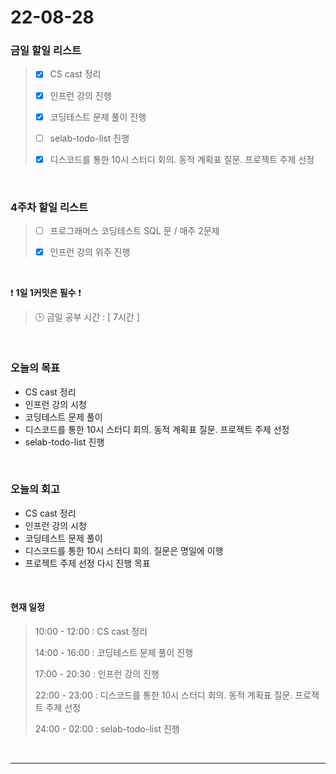 # 22-08-28
 ### 금일 할일 리스트 
> - [x]  CS cast 정리
>
> - [x]  인프런 강의 진행
>
> - [x]  코딩테스트 문제 풀이 진행
>
> - [ ]  selab-todo-list 진행
>
> - [x]  디스코드를 통한 10시 스터디 회의. 동적 계획표 질문. 프로젝트 주제 선정

<br/>

### 4주차 할일 리스트  

> - [ ]  프로그래머스 코딩테스트 SQL 문 / 매주 2문제  
>
> - [x]  인프런 강의 위주 진행

<br/>

❗ **1일 1커밋은 필수** ❗
> 🕒 금일 공부 시간 :  [ 7시간 ]    
  
<br/>

### 오늘의 목표
- CS cast 정리
- 인프런 강의 시청
- 코딩테스트 문제 풀이
- 디스코드를 통한 10시 스터디 회의. 동적 계획표 질문. 프로젝트 주제 선정
- selab-todo-list 진행

<br>

### 오늘의 회고
- CS cast 정리
- 인프런 강의 시청
- 코딩테스트 문제 풀이
- 디스코드를 통한 10시 스터디 회의. 질문은 명일에 이행
- 프로젝트 주제 선정 다시 진행 목표

<br>

#### 현재 일정  
> 10:00 - 12:00 : CS cast 정리
>
> 14:00 - 16:00 : 코딩테스트 문제 풀이 진행
>
> 17:00 - 20:30 : 인프런 강의 진행
>
> 22:00 - 23:00 : 디스코드를 통한 10시 스터디 회의. 동적 계획표 질문. 프로젝트 주제 선정
>
> 24:00 - 02:00 : selab-todo-list 진행

<br/>

------------  